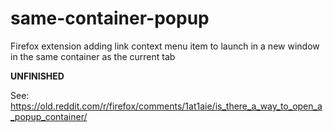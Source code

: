 # same-container-popup
Firefox extension adding link context menu item to launch in a new window in the same container as the current tab

**UNFINISHED**

See: https://old.reddit.com/r/firefox/comments/1at1aie/is_there_a_way_to_open_a_popup_container/
